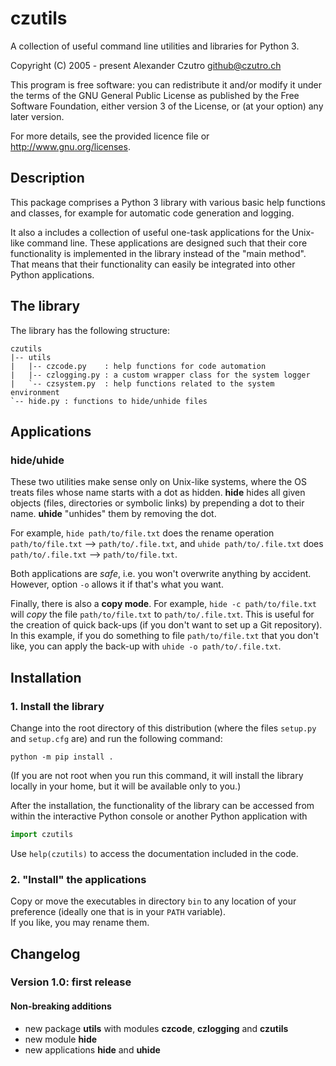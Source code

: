 # czutils

A collection of useful command line utilities and libraries for Python 3.

Copyright (C) 2005 - present  Alexander Czutro <github@czutro.ch>

This program is free software: you can redistribute it and/or modify
it under the terms of the GNU General Public License as published by
the Free Software Foundation, either version 3 of the License, or
(at your option) any later version.

For more details, see the provided licence file or
<http://www.gnu.org/licenses>.


## Description

This package comprises a Python 3 library with various basic help
functions and classes, for example for automatic code generation and
logging.

It also a includes a collection of useful one-task applications for the
Unix-like command line.  These applications are designed such that
their core functionality is implemented in the library instead of the
"main method".  That means that their functionality can easily be 
integrated into other Python applications.


## The library

The library has the following structure:

```
czutils
|-- utils
|   |-- czcode.py    : help functions for code automation
|   |-- czlogging.py : a custom wrapper class for the system logger
|   `-- czsystem.py  : help functions related to the system environment
`-- hide.py : functions to hide/unhide files
```


## Applications

### hide/uhide

These two utilities make sense only on Unix-like systems, where the OS treats
files whose name starts with a dot as hidden.  **hide** hides all given 
objects (files, directories or symbolic links) by prepending a dot to their
name.  **uhide** "unhides" them by removing the dot.

For example, `hide path/to/file.txt` does the rename operation
`path/to/file.txt` --> `path/to/.file.txt`, and `uhide path/to/.file.txt` does
`path/to/.file.txt` --> `path/to/file.txt`.

Both applications are *safe*, i.e. you won't overwrite anything by accident.
However, option `-o` allows it if that's what you want.

Finally, there is also a **copy mode**.  For example,
`hide -c path/to/file.txt` will *copy* the file `path/to/file.txt` to
`path/to/.file.txt`.  This is useful for the creation of quick back-ups (if
you don't want to set up a Git repository).  In this example, if you do
something to file `path/to/file.txt` that you don't like, you can apply the
back-up with `uhide -o path/to/.file.txt`.


## Installation

### 1. Install the library

Change into the root directory of this distribution (where the files 
`setup.py` and `setup.cfg` are) and run the following command:

```python -m pip install .```

(If you are not root when you run this command, it will install the library
locally in your home, but it will be available only to you.)

After the installation, the functionality of the library can be accessed
from within the interactive Python console or another Python application
with

```python
import czutils
```

Use `help(czutils)` to access the documentation included in the code.

### 2. "Install" the applications

Copy or move the executables in directory `bin` to any location of
your preference (ideally one that is in your `PATH` variable).  
If you like, you may rename them.


## Changelog

### Version 1.0: first release

#### Non-breaking additions

* new package **utils** with modules **czcode**, **czlogging** and
  **czutils**
* new module **hide**
* new applications **hide** and **uhide**
